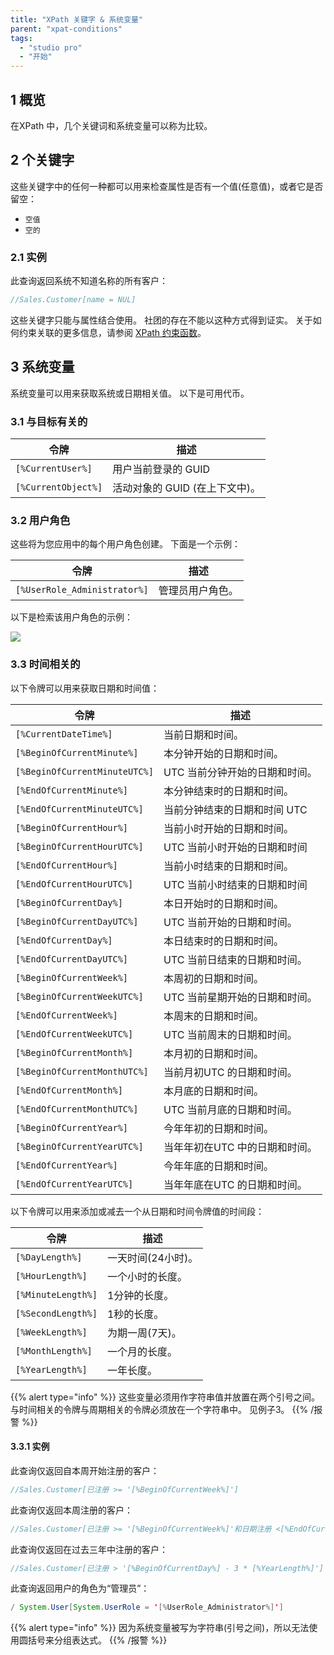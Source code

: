 ```yaml
---
title: "XPath 关键字 & 系统变量"
parent: "xpat-conditions"
tags:
  - "studio pro"
  - "开始"
---
```


## 1 概览

在XPath 中，几个关键词和系统变量可以称为比较。

## 2 个关键字

这些关键字中的任何一种都可以用来检查属性是否有一个值(任意值)，或者它是否留空：

* `空值`
* `空的`

### 2.1 实例

此查询返回系统不知道名称的所有客户：

```java
//Sales.Customer[name = NUL]
```

这些关键字只能与属性结合使用。 社团的存在不能以这种方式得到证实。 关于如何约束关联的更多信息，请参阅 [XPath 约束函数](xpath-constraint-functions)。

## 3 系统变量

系统变量可以用来获取系统或日期相关值。 以下是可用代币。

### 3.1 与目标有关的

| 令牌                  | 描述                  |
| ------------------- | ------------------- |
| `[%CurrentUser%]`   | 用户当前登录的 GUID        |
| `[%CurrentObject%]` | 活动对象的 GUID (在上下文中)。 |

### 3.2 用户角色

这些将为您应用中的每个用户角色创建。 下面是一个示例：

| 令牌                           | 描述       |
| ---------------------------- | -------- |
| `[%UserRole_Administrator%]` | 管理员用户角色。 |

以下是检索该用户角色的示例：

![](attachments/xpath/user-role.png)

### 3.3 时间相关的

以下令牌可以用来获取日期和时间值：

| 令牌                            | 描述                |
| ----------------------------- | ----------------- |
| `[%CurrentDateTime%]`         | 当前日期和时间。          |
| `[%BeginOfCurrentMinute%]`    | 本分钟开始的日期和时间。      |
| `[%BeginOfCurrentMinuteUTC%]` | UTC 当前分钟开始的日期和时间。 |
| `[%EndOfCurrentMinute%]`      | 本分钟结束时的日期和时间。     |
| `[%EndOfCurrentMinuteUTC%]`   | 当前分钟结束的日期和时间 UTC  |
| `[%BeginOfCurrentHour%]`      | 当前小时开始的日期和时间。     |
| `[%BeginOfCurrentHourUTC%]`   | UTC 当前小时开始的日期和时间  |
| `[%EndOfCurrentHour%]`        | 当前小时结束的日期和时间。     |
| `[%EndOfCurrentHourUTC%]`     | UTC 当前小时结束的日期和时间  |
| `[%BeginOfCurrentDay%]`       | 本日开始时的日期和时间。      |
| `[%BeginOfCurrentDayUTC%]`    | UTC 当前开始的日期和时间。   |
| `[%EndOfCurrentDay%]`         | 本日结束时的日期和时间。      |
| `[%EndOfCurrentDayUTC%]`      | UTC 当前日结束的日期和时间。  |
| `[%BeginOfCurrentWeek%]`      | 本周初的日期和时间。        |
| `[%BeginOfCurrentWeekUTC%]`   | UTC 当前星期开始的日期和时间。 |
| `[%EndOfCurrentWeek%]`        | 本周末的日期和时间。        |
| `[%EndOfCurrentWeekUTC%]`     | UTC 当前周末的日期和时间。   |
| `[%BeginOfCurrentMonth%]`     | 本月初的日期和时间。        |
| `[%BeginOfCurrentMonthUTC%]`  | 当前月初UTC 的日期和时间。   |
| `[%EndOfCurrentMonth%]`       | 本月底的日期和时间。        |
| `[%EndOfCurrentMonthUTC%]`    | UTC 当前月底的日期和时间。   |
| `[%BeginOfCurrentYear%]`      | 今年年初的日期和时间。       |
| `[%BeginOfCurrentYearUTC%]`   | 当年年初在UTC 中的日期和时间。 |
| `[%EndOfCurrentYear%]`        | 今年年底的日期和时间。       |
| `[%EndOfCurrentYearUTC%]`     | 当年年底在UTC 的日期和时间。  |

以下令牌可以用来添加或减去一个从日期和时间令牌值的时间段：

| 令牌                 | 描述          |
| ------------------ | ----------- |
| `[%DayLength%]`    | 一天时间(24小时)。 |
| `[%HourLength%]`   | 一个小时的长度。    |
| `[%MinuteLength%]` | 1分钟的长度。     |
| `[%SecondLength%]` | 1秒的长度。      |
| `[%WeekLength%]`   | 为期一周(7天)。   |
| `[%MonthLength%]`  | 一个月的长度。     |
| `[%YearLength%]`   | 一年长度。       |

{{% alert type="info" %}}
这些变量必须用作字符串值并放置在两个引号之间。 与时间相关的令牌与周期相关的令牌必须放在一个字符串中。 见例子3。
{{% /报警 %}}

#### 3.3.1 实例

此查询仅返回自本周开始注册的客户：

```java
//Sales.Customer[已注册 >= '[%BeginOfCurrentWeek%]']
```

此查询仅返回本周注册的客户：

```java
//Sales.Customer[已注册 >= '[%BeginOfCurrentWeek%]'和日期注册 <[%EndOfCurrentWeek%]']
```

此查询仅返回在过去三年中注册的客户：

```java
//Sales.Customer[已注册 > '[%BeginOfCurrentDay%] - 3 * [%YearLength%]']
```

此查询返回用户的角色为“管理员”：

```java
/ System.User[System.UserRole = '[%UserRole_Administrator%]']
```
{{% alert type="info" %}}
因为系统变量被写为字符串(引号之间)，所以无法使用圆括号来分组表达式。
{{% /报警 %}}
